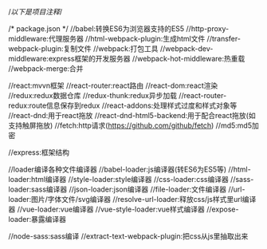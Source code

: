 /*以下是项目注释*/

/* package.json */
//babel:转换ES6为浏览器支持的ES5
//http-proxy-middleware:代理服务器
//html-webpack-plugin:生成html文件
//transfer-webpack-plugin:复制文件
//webpack:打包工具
//webpack-dev-middleware:express框架的开发服务器
//webpack-hot-middleware:热重载
//webpack-merge:合并

//react:mvvn框架
//react-router:react路由
//react-dom:react渲染
//redux:redux数据仓库
//redux-thunk:redux异步加载
//react-router-redux:route信息保存到redux
//react-addons:处理样式过度和样式对象等
//react-dnd:用于react拖放
//react-dnd-html5-backend:用于配合react拖放(如支持触屏拖放)
//fetch:http请求(https://github.com/github/fetch)
//md5:md5加密

//express:框架结构

//loader编译各种文件编译器
//babel-loader:js编译器(转ES6为ES5等)
//html-loader:html编译器
//style-loader:style编译器
//css-loader:css编译器
//sass-loader:sass编译器
//json-loader:json编译器
//file-loader:文件编译器
//url-loader:图片/字体文件/svg编译器
//resolve-url-loader:释放css/js样式里url编译器
//vue-loader:vue编译器
//vue-style-loader:vue样式编译器
//expose-loader:暴露编译器

//node-sass:sass编译
//extract-text-webpack-plugin:把css从js里抽取出来